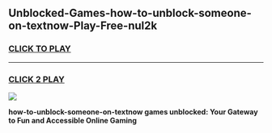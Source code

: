 
## Unblocked-Games-how-to-unblock-someone-on-textnow-Play-Free-nul2k
<h3>
<a href="https://premium76.site?title=how-to-unblock-someone-on-textnow&ref=21A">CLICK TO PLAY</a></h3>
<hr>

<h3>
<a href="https://premium76.site?title=how-to-unblock-someone-on-textnow&ref=21A">CLICK 2 PLAY</a>
  
</h3>

<a href="https://premium76.site?title=how-to-unblock-someone-on-textnow&ref=21A"><img src="https://clearcache.store/games.png"></a>


**how-to-unblock-someone-on-textnow games unblocked: Your Gateway to Fun and Accessible Online Gaming**
